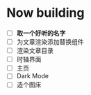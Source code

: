 # Now building

- [ ] **取一个好听的名字**
- [ ] 为文章渲染添加替换组件
- [ ] 渲染文章目录
- [ ] 时轴界面
- [ ] 主页
- [ ] Dark Mode
- [ ] 造个图床
